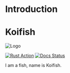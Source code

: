 # Introduction

# Koifish

![Logo](./favicon.png) 

[![Rust Action](https://img.shields.io/github/workflow/status/trisasnava/koifish/Rust?label=Action)](https://github.com/trisasnava/koifish/actions)
[![Docs Status](https://img.shields.io/travis/trisasnava/koifish/master?label=Docs)](https://travis-ci.com/trisasnava/koifish)

I am a fish, name is Koifish.

